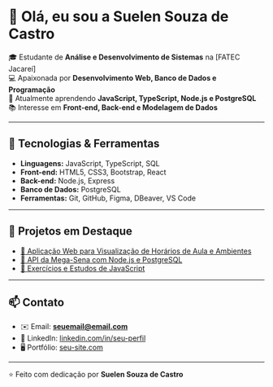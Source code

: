 # 👋 Olá, eu sou a Suelen Souza de Castro  

🎓 Estudante de **Análise e Desenvolvimento de Sistemas** na [FATEC Jacareí]  
💻 Apaixonada por **Desenvolvimento Web, Banco de Dados e Programação**  
🌱 Atualmente aprendendo **JavaScript, TypeScript, Node.js e PostgreSQL**  
📚 Interesse em **Front-end, Back-end e Modelagem de Dados**  

---

## 🚀 Tecnologias & Ferramentas  

- **Linguagens:** JavaScript, TypeScript, SQL  
- **Front-end:** HTML5, CSS3, Bootstrap, React  
- **Back-end:** Node.js, Express  
- **Banco de Dados:** PostgreSQL  
- **Ferramentas:** Git, GitHub, Figma, DBeaver, VS Code  

---

## 📌 Projetos em Destaque  

- [🔗 Aplicação Web para Visualização de Horários de Aula e Ambientes](https://github.com/seu-usuario/seu-projeto)  
- [🔗 API da Mega-Sena com Node.js e PostgreSQL](https://github.com/seu-usuario/seu-projeto)  
- [🔗 Exercícios e Estudos de JavaScript](https://github.com/seu-usuario/seu-projeto)  

---

## 📫 Contato  

- ✉️ Email: **seuemail@email.com**  
- 💼 LinkedIn: [linkedin.com/in/seu-perfil](https://linkedin.com/in/seu-perfil)  
- 🖥️ Portfólio: [seu-site.com](https://seu-site.com)  

---

⭐️ Feito com dedicação por **Suelen Souza de Castro**  
